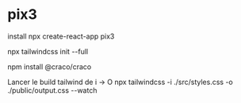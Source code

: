 # pix3

install
npx create-react-app pix3

npx tailwindcss init --full

npm install @craco/craco

Lancer le build tailwind de i -> O
npx tailwindcss -i ./src/styles.css -o ./public/output.css --watch
